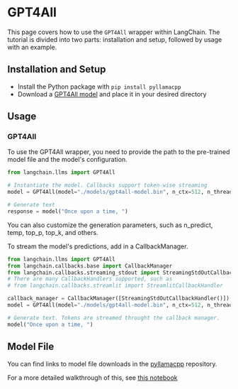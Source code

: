 # GPT4All

This page covers how to use the `GPT4All` wrapper within LangChain. The tutorial is divided into two parts: installation and setup, followed by usage with an example.

## Installation and Setup
- Install the Python package with `pip install pyllamacpp`
- Download a [GPT4All model](https://github.com/nomic-ai/pyllamacpp#supported-model) and place it in your desired directory

## Usage

### GPT4All

To use the GPT4All wrapper, you need to provide the path to the pre-trained model file and the model's configuration.

```python
from langchain.llms import GPT4All

# Instantiate the model. Callbacks support token-wise streaming
model = GPT4All(model="./models/gpt4all-model.bin", n_ctx=512, n_threads=8)

# Generate text
response = model("Once upon a time, ")
```

You can also customize the generation parameters, such as n_predict, temp, top_p, top_k, and others.

To stream the model's predictions, add in a CallbackManager.

```python
from langchain.llms import GPT4All
from langchain.callbacks.base import CallbackManager
from langchain.callbacks.streaming_stdout import StreamingStdOutCallbackHandler
# There are many CallbackHandlers supported, such as
# from langchain.callbacks.streamlit import StreamlitCallbackHandler

callback_manager = CallbackManager([StreamingStdOutCallbackHandler()])
model = GPT4All(model="./models/gpt4all-model.bin", n_ctx=512, n_threads=8, callback_handler=callback_handler, verbose=True)

# Generate text. Tokens are streamed throught the callback manager.
model("Once upon a time, ")
```

## Model File

You can find links to model file downloads in the [pyllamacpp](https://github.com/nomic-ai/pyllamacpp) repository.

For a more detailed walkthrough of this, see [this notebook](../modules/models/llms/integrations/gpt4all.ipynb)